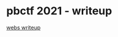 # pbctf 2021 - writeup

[webs writeup](https://github.com/Super-Guesser/ctf/blob/master/2021/pbctf%202021/web.md)
